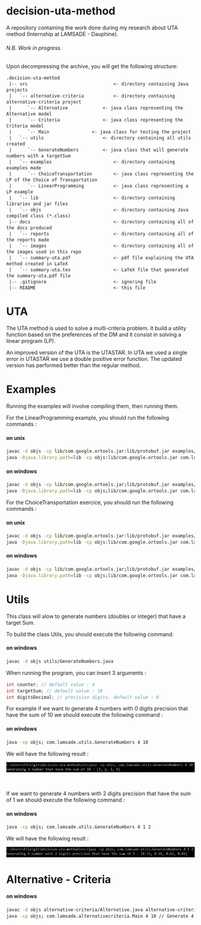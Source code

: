 # decision-uta-method
A repository containing the work done during my research about UTA method (Internship at LAMSADE - Dauphine).

###### N.B. Work in progress.

Upon decompressing the archive, you will get the following structure:
```
.decision-uta-method
 |-- src                      			<- directory containing Java projects
 |   `-- alternative-criteria			<- directory containing alternative-criteria project
 |   	`-- Alternative				<- java class representing the Alternative model
 |   	`-- Criteria				<- java class representing the Criteria model
 |   	`-- Main				<- java class for testing the project
 |   `-- utils             			<- directory containing all utils created
 |   	`-- GenerateNumbers			<- java class that will generate numbers with a targetSum
 |   `-- examples             			<- directory containing examples made
 |   	`-- ChoiceTransportation		<- java class representing the LP of the Choice of Transportation
 |   	`-- LinearProgramming			<- java class representing a LP example
 |   `-- lib                  			<- directory containing libraries and jar files
 |   `-- objs                 			<- directory containing Java compiled class (*.class)
 |-- docs                     			<- directory containing all of the docs produced
 |   `-- reports              			<- directory containing all of the reports made
 |   `-- images               			<- directory containing all of the images used in this repo
 |   `-- summary-uta.pdf      			<- pdf file explaining the UTA method created in LaTeX
 |   `-- summary-uta.tex      			<- LaTeX file that generated the summary-uta.pdf file 
 |-- .gitignore               			<- ignoring file
 |-- README                   			<- this file
```

# UTA
The UTA method is used to solve a multi-criteria problem. It build a utility function based on the preferences of the DM and it consist in solving a linear program (LP).

An improved version of the UTA is the UTASTAR. In UTA we used a single error in UTASTAR we use a double positive error function. The updated version has performed better than the regular method. 
  
# Examples
Running the examples will involve compiling them, then running them. 

For the LinearProgramming example, you should run the following commands : 

#### on unix
```bash
javac -d objs -cp lib/com.google.ortools.jar:lib/protobuf.jar examples/LinearProgramming.java
java -Djava.library.path=lib -cp objs:lib/com.google.ortools.jar com.lamsade.lp.LinearProgramming
```

#### on windows
```bash
javac -d objs -cp lib/com.google.ortools.jar;lib/protobuf.jar examples/LinearProgramming.java
java -Djava.library.path=lib -cp objs;lib/com.google.ortools.jar com.lamsade.lp.LinearProgramming
```

For the ChoiceTransportation exercice, you should run the following commands : 

#### on unix
```bash
javac -d objs -cp lib/com.google.ortools.jar:lib/protobuf.jar examples/ChoiceTransportation.java
java -Djava.library.path=lib -cp objs:lib/com.google.ortools.jar com.lamsade.lp.ChoiceTransportation
```

#### on windows
```bash
javac -d objs -cp lib/com.google.ortools.jar;lib/protobuf.jar examples/ChoiceTransportation.java
java -Djava.library.path=lib -cp objs;lib/com.google.ortools.jar com.lamsade.lp.ChoiceTransportation
```

# Utils
This class will alow to generate numbers (doubles or integer) that have a target Sum. 

To build the class Utils, you should execute the following command: 
#### on windows
```bash
javac -d objs utils/GenerateNumbers.java 
```

When running the program, you can insert 3 arguments : 
```java
int counter; // default value : 4 
int targetSum; // default value : 10
int digitsDecimal; // precision digits. default value : 0  
```

For example if we want to generate 4 numbers with 0 digits precision that have the sum of 10 we should execute the following command : 
#### on windows
```bash
java -cp objs; com.lamsade.utils.GenerateNumbers 4 10  
```

We will have the following result : 
<p align="center">
  <img src="/docs/images/integers.PNG?raw=true" alt="Example result"/>
</p>

<br />

If we want to generate 4 numbers with 2 digits precision that have the sum of 1 we should execute the following command : 
#### on windows
```bash
java -cp objs; com.lamsade.utils.GenerateNumbers 4 1 2
```

We will have the following result : 
<p align="center">
  <img src="/docs/images/doubles.PNG?raw=true" alt="Example result"/>
</p>


# Alternative - Criteria

#### on windows
```bash
javac -d objs alternative-criteria/Alternative.java alternative-criteria/Criteria.java alternative-criteria/Main.java 
java -cp objs; com.lamsade.alternativecriteria.Main 4 10 // Generate 4 criterias and 10 alternatives
```
